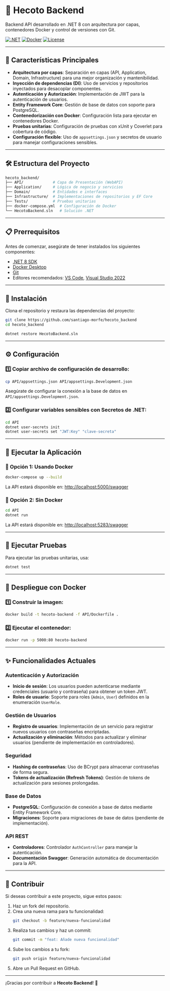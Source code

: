 # 🚀 Hecoto Backend

Backend API desarrollado en .NET 8 con arquitectura por capas, contenedores Docker y control de versiones con Git.

[![.NET](https://img.shields.io/badge/.NET-8.0-%23512bd4)](https://dotnet.microsoft.com/)
[![Docker](https://img.shields.io/badge/Docker-✓-blue)](https://www.docker.com/)
[![License](https://img.shields.io/badge/License-MIT-green)](LICENSE)

---

## 📌 Características Principales

- **Arquitectura por capas**: Separación en capas (API, Application, Domain, Infrastructure) para una mejor organización y mantenibilidad.
- **Inyección de dependencias (DI)**: Uso de servicios y repositorios inyectados para desacoplar componentes.
- **Autenticación y Autorización**: Implementación de JWT para la autenticación de usuarios.
- **Entity Framework Core**: Gestión de base de datos con soporte para PostgreSQL.
- **Contenedorización con Docker**: Configuración lista para ejecutar en contenedores Docker.
- **Pruebas unitarias**: Configuración de pruebas con xUnit y Coverlet para cobertura de código.
- **Configuración flexible**: Uso de `appsettings.json` y secretos de usuario para manejar configuraciones sensibles.

---

## 🛠️ Estructura del Proyecto

```bash
hecoto_backend/
├── API/             # Capa de Presentación (WebAPI)
├── Application/     # Lógica de negocio y servicios
├── Domain/          # Entidades e interfaces
├── Infrastructure/  # Implementaciones de repositorios y EF Core
├── Tests/           # Pruebas unitarias
├── docker-compose.yml  # Configuración de Docker
└── HecotoBackend.sln   # Solución .NET
```

---

## 📋 Prerrequisitos

Antes de comenzar, asegúrate de tener instalados los siguientes componentes:

- [.NET 8 SDK](https://dotnet.microsoft.com/download/dotnet/8.0)
- [Docker Desktop](https://www.docker.com/products/docker-desktop/)
- [Git](https://git-scm.com/)
- Editores recomendados: [VS Code](https://code.visualstudio.com/), [Visual Studio 2022](https://visualstudio.microsoft.com/es/vs/)

---

## 🚀 Instalación

Clona el repositorio y restaura las dependencias del proyecto:

```bash
git clone https://github.com/santiago-morfe/hecoto_backend
cd hecoto_backend

dotnet restore HecotoBackend.sln
```

---

## ⚙️ Configuración

### 1️⃣ Copiar archivo de configuración de desarrollo:
```bash
cp API/appsettings.json API/appsettings.Development.json
```
Asegúrate de configurar la conexión a la base de datos en `API/appsettings.Development.json`.

### 2️⃣ Configurar variables sensibles con Secretos de .NET:
```bash
cd API
dotnet user-secrets init
dotnet user-secrets set "JWT:Key" "clave-secreta"
```

---

## 🏃 Ejecutar la Aplicación

### 🔹 Opción 1: Usando Docker

```bash
docker-compose up --build
```

La API estará disponible en: [http://localhost:5000/swagger](http://localhost:5000/swagger)

### 🔹 Opción 2: Sin Docker

```bash
cd API
dotnet run
```

La API estará disponible en: [http://localhost:5283/swagger](http://localhost:5283/swagger)

---

## 🧪 Ejecutar Pruebas

Para ejecutar las pruebas unitarias, usa:
```bash
dotnet test
```

---

## 🐳 Despliegue con Docker

### 1️⃣ Construir la imagen:
```bash
docker build -t hecoto-backend -f API/Dockerfile .
```

### 2️⃣ Ejecutar el contenedor:
```bash
docker run -p 5000:80 hecoto-backend
```

---

## ✨ Funcionalidades Actuales

### Autenticación y Autorización
- **Inicio de sesión**: Los usuarios pueden autenticarse mediante credenciales (usuario y contraseña) para obtener un token JWT.
- **Roles de usuario**: Soporte para roles (`Admin`, `User`) definidos en la enumeración `UserRole`.

### Gestión de Usuarios
- **Registro de usuarios**: Implementación de un servicio para registrar nuevos usuarios con contraseñas encriptadas.
- **Actualización y eliminación**: Métodos para actualizar y eliminar usuarios (pendiente de implementación en controladores).

### Seguridad
- **Hashing de contraseñas**: Uso de BCrypt para almacenar contraseñas de forma segura.
- **Tokens de actualización (Refresh Tokens)**: Gestión de tokens de actualización para sesiones prolongadas.

### Base de Datos
- **PostgreSQL**: Configuración de conexión a base de datos mediante Entity Framework Core.
- **Migraciones**: Soporte para migraciones de base de datos (pendiente de implementación).

### API REST
- **Controladores**: Controlador `AuthController` para manejar la autenticación.
- **Documentación Swagger**: Generación automática de documentación para la API.

---

## 🤝 Contribuir

Si deseas contribuir a este proyecto, sigue estos pasos:

1. Haz un fork del repositorio.
2. Crea una nueva rama para tu funcionalidad:
   ```bash
   git checkout -b feature/nueva-funcionalidad
   ```
3. Realiza tus cambios y haz un commit:
   ```bash
   git commit -m "feat: Añade nueva funcionalidad"
   ```
4. Sube los cambios a tu fork:
   ```bash
   git push origin feature/nueva-funcionalidad
   ```
5. Abre un Pull Request en GitHub.

---

¡Gracias por contribuir a **Hecoto Backend**! 🎉

